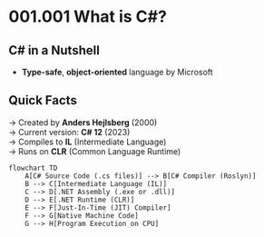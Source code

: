 ﻿# 001.001 What is C#?

## C# in a Nutshell

- **Type-safe**, **object-oriented** language by Microsoft

## Quick Facts
→ Created by **Anders Hejlsberg** (2000)  
→ Current version: **C# 12** (2023)  
→ Compiles to **IL** (Intermediate Language)  
→ Runs on **CLR** (Common Language Runtime)

```mermaid
flowchart TD
    A[C# Source Code (.cs files)] --> B[C# Compiler (Roslyn)]
    B --> C[Intermediate Language (IL)]
    C --> D[.NET Assembly (.exe or .dll)]
    D --> E[.NET Runtime (CLR)]
    E --> F[Just-In-Time (JIT) Compiler]
    F --> G[Native Machine Code]
    G --> H[Program Execution on CPU]
```
